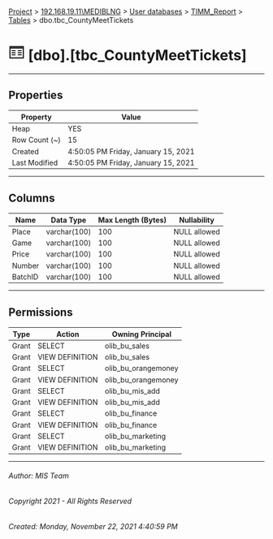#### 

[Project](../../../../index.md) > [192.168.19.11\\MEDIBLNG](../../../index.md) > [User databases](../../index.md) > [TIMM_Report](../index.md) > [Tables](Tables.md) > dbo.tbc_CountyMeetTickets

# ![Tables](../../../../Images/Table32.png) [dbo].[tbc_CountyMeetTickets]

---

## <a name="#properties"></a>Properties

| Property | Value |
|---|---|
| Heap | YES |
| Row Count (~) | 15 |
| Created | 4:50:05 PM Friday, January 15, 2021 |
| Last Modified | 4:50:05 PM Friday, January 15, 2021 |


---

## <a name="#columns"></a>Columns

| Name | Data Type | Max Length (Bytes) | Nullability |
|---|---|---|---|
| Place | varchar(100) | 100 | NULL allowed |
| Game | varchar(100) | 100 | NULL allowed |
| Price | varchar(100) | 100 | NULL allowed |
| Number | varchar(100) | 100 | NULL allowed |
| BatchID | varchar(100) | 100 | NULL allowed |


---

## <a name="#permissions"></a>Permissions

| Type | Action | Owning Principal |
|---|---|---|
| Grant | SELECT | olib_bu_sales |
| Grant | VIEW DEFINITION | olib_bu_sales |
| Grant | SELECT | olib_bu_orangemoney |
| Grant | VIEW DEFINITION | olib_bu_orangemoney |
| Grant | SELECT | olib_bu_mis_add |
| Grant | VIEW DEFINITION | olib_bu_mis_add |
| Grant | SELECT | olib_bu_finance |
| Grant | VIEW DEFINITION | olib_bu_finance |
| Grant | SELECT | olib_bu_marketing |
| Grant | VIEW DEFINITION | olib_bu_marketing |


---

###### Author:  MIS Team

###### Copyright 2021 - All Rights Reserved

###### Created: Monday, November 22, 2021 4:40:59 PM

